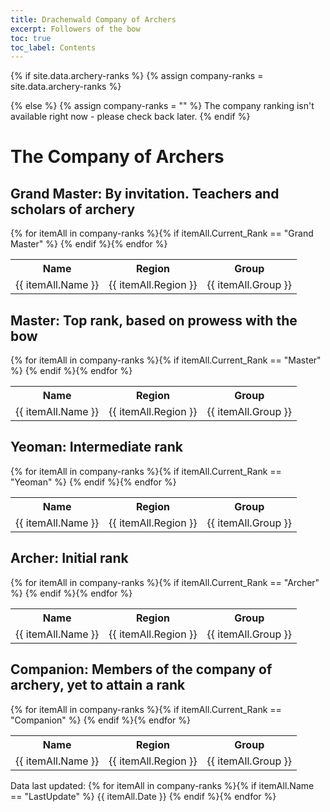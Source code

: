 ```yaml
---
title: Drachenwald Company of Archers
excerpt: Followers of the bow
toc: true
toc_label: Contents
---
```




{% if site.data.archery-ranks %}
  {% assign company-ranks = site.data.archery-ranks %}
  
{% else %}
  {% assign company-ranks = "" %}
  The company ranking isn't available right now - please check back later.
{% endif %}


# The Company of Archers

## Grand Master: By invitation. Teachers and scholars of archery 
<table>
  <tr><th>Name</th><th>Region</th><th>Group</th></tr>
 {% for itemAll in company-ranks %}{% if itemAll.Current_Rank == "Grand Master" %} <tr><td> {{ itemAll.Name }} </td><td> {{ itemAll.Region }} </td><td> {{ itemAll.Group }} </td></tr> {% endif %}{% endfor %}
</table>

## Master: Top rank, based on prowess with the bow
<table>
  <tr><th>Name</th><th>Region</th><th>Group</th></tr>
{% for itemAll in company-ranks %}{% if itemAll.Current_Rank == "Master" %} <tr><td> {{ itemAll.Name }} </td><td> {{ itemAll.Region }} </td><td> {{ itemAll.Group }} </td></tr> {% endif %}{% endfor %}
</table>

## Yeoman: Intermediate rank
<table>
  <tr><th>Name</th><th>Region</th><th>Group</th></tr>
{% for itemAll in company-ranks %}{% if itemAll.Current_Rank == "Yeoman" %} <tr><td> {{ itemAll.Name }} </td><td> {{ itemAll.Region }} </td><td> {{ itemAll.Group }} </td></tr> {% endif %}{% endfor %} 
</table>

## Archer: Initial rank
<table>
  <tr><th>Name</th><th>Region</th><th>Group</th></tr>
{% for itemAll in company-ranks %}{% if itemAll.Current_Rank == "Archer" %} <tr><td> {{ itemAll.Name }} </td><td> {{ itemAll.Region }} </td><td> {{ itemAll.Group }} </td></tr> {% endif %}{% endfor %}
</table>

## Companion: Members of the company of archery, yet to attain a rank
<table>
  <tr><th>Name</th><th>Region</th><th>Group</th></tr>
{% for itemAll in company-ranks %}{% if itemAll.Current_Rank == "Companion" %} <tr><td> {{ itemAll.Name }} </td><td> {{ itemAll.Region }} </td><td> {{ itemAll.Group }} </td></tr> {% endif %}{% endfor %}
</table>


Data last updated: {% for itemAll in company-ranks %}{% if itemAll.Name == "LastUpdate" %} {{ itemAll.Date }} {% endif %}{% endfor %}




